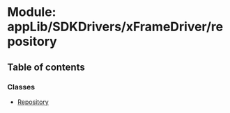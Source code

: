 # Module: appLib/SDKDrivers/xFrameDriver/repository

## Table of contents

### Classes

- [Repository](../classes/appLib_SDKDrivers_xFrameDriver_repository.Repository.md)
